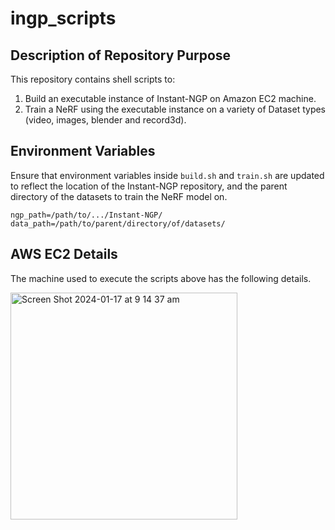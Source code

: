 # ingp_scripts
## Description of Repository Purpose
This repository contains shell scripts to:
1. Build an executable instance of Instant-NGP on Amazon EC2 machine.
2. Train a NeRF using the executable instance on a variety of Dataset types (video, images, blender and record3d).

## Environment Variables
Ensure that environment variables inside `build.sh` and `train.sh` are updated to reflect the location of the Instant-NGP repository, and the parent directory of the datasets to train the NeRF model on.

```
ngp_path=/path/to/.../Instant-NGP/
data_path=/path/to/parent/directory/of/datasets/
```
## AWS EC2 Details
The machine used to execute the scripts above has the following details.

<img width="363" alt="Screen Shot 2024-01-17 at 9 14 37 am" src="https://github.com/gp-rgb/ingp_scripts/assets/131956221/dbd631f6-3ee2-49a2-8c9f-75f61fb11e89">

